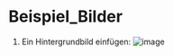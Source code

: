 # Beispiel_Bilder

01. Ein Hintergrundbild einfügen:
![image](https://github.com/MES-SFML/Beispiel_Bilder/assets/78038701/e2e483b4-30a7-4649-a44e-b701c3b78729)
